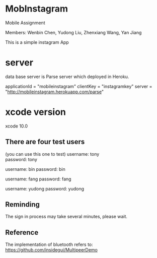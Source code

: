 # MobInstagram
Mobile Assignment

Members:   Wenbin Chen,     Yudong Liu,      Zhenxiang Wang,       Yan Jiang

This is a simple instagram App

# server
data base server is Parse server which deployed in Heroku.

applicationId = "mobileinstagram"
clientKey = "instagramkey"
server = "http://mobileinstagram.herokuapp.com/parse"

# xcode version
xcode 10.0

## There are four test users

  (you can use this one to test)
  username: tony   
  password: tony 
  
  username: bin 
  password: bin
  
  username: fang 
  password: fang
  
  username: yudong
  password: yudong
  
  
## Reminding
The sign in process may take several minutes, please wait.


## Reference
The implementation of bluetooth refers to:
https://github.com/insidegui/MultipeerDemo
